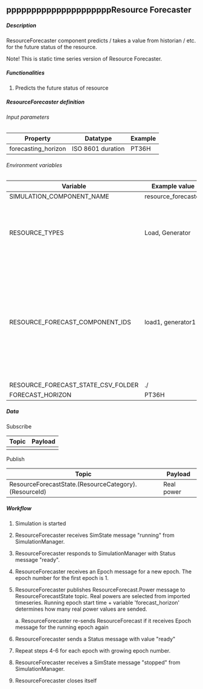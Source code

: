 ## **pppppppppppppppppppppResource Forecaster**

##### Description

ResourceForecaster component predicts / takes a value from historian / etc. for the future status of the resource.

Note! This is static time series version of Resource Forecaster.  

##### Functionalities

1. Predicts the future status of resource

##### ResourceForecaster definition

###### Input parameters

| Property | Datatype | Example |
| --- | --- | --- |
| forecasting\_horizon | ISO 8601 duration | PT36H |

###### Environment variables

| Variable | Example value | Note |
| --- | --- | --- |
| SIMULATION\_COMPONENT_NAME | resource_forecaster | |
| RESOURCE\_TYPES | Load, Generator | List types of forecasted resources. Accepted types are Generator or Load. |
| RESOURCE\_FORECAST\_COMPONENT_IDS | load1, generator1 | This should match with information provided with 'name' input parameter in Resources for each resource to be forecasted |
| RESOURCE\_FORECAST\_STATE\_CSV\_FOLDER | \./ | |
| FORECAST\_HORIZON | PT36H | |

##### Data

Subscribe

| Topic | Payload |
| --- | --- |
|  |  |


Publish

| Topic | Payload |
| --- | --- |
| ResourceForecastState.\(ResourceCategory\).\(ResourceId\) | Real power |

##### Workflow

1. Simulation is started
2. ResourceForecaster receives SimState message "running" from SimulationManager.
3. ResourceForecaster responds to SimulationManager with Status message "ready".
4. ResourceForecaster receives an Epoch message for a new epoch. The epoch number for the first epoch is 1.
5. ResourceForecaster publishes ResourceForecast.Power message to ResourceForecastState topic. Real powers are selected from imported timeseries. Running epoch start time \+ variable 'forecast\_horizon' determines how many real power values are sended. 

    a. ResourceForecaster re-sends ResourceForecast if it receives Epoch message for the running epoch again
	
6. ResourceForecaster sends a Status message with value "ready"
7. Repeat steps 4-6 for each epoch with growing epoch number.
8. ResourceForecaster receives a SimState message "stopped" from SimulationManager.
9. ResourceForecaster closes itself